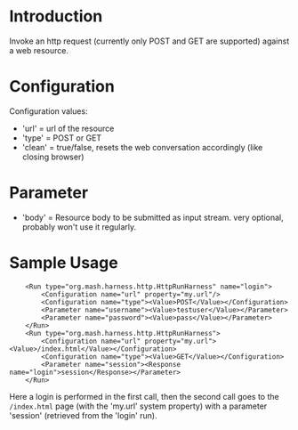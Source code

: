 # Introduction #

Invoke an http request (currently only POST and GET are supported) against a web resource.

# Configuration #
Configuration values:
  * 'url' = url of the resource
  * 'type' = POST or GET
  * 'clean' = true/false, resets the web conversation accordingly (like closing browser)

# Parameter #
  * 'body' = Resource body to be submitted as input stream.  very optional, probably won't use it regularly.

# Sample Usage #
```
    <Run type="org.mash.harness.http.HttpRunHarness" name="login">
        <Configuration name="url" property="my.url"/>
        <Configuration name="type"><Value>POST</Value></Configuration>
        <Parameter name="username"><Value>testuser</Value></Parameter>
        <Parameter name="password"><Value>pass</Value></Parameter>
    </Run>
    <Run type="org.mash.harness.http.HttpRunHarness">
        <Configuration name="url" property="my.url"><Value>/index.html</Value></Configuration>
        <Configuration name="type"><Value>GET</Value></Configuration>
        <Parameter name="session"><Response name="login">session</Response></Parameter>
    </Run>
```

Here a login is performed in the first call, then the second call goes to the `/index.html` page (with the 'my.url' system property) with a parameter 'session' (retrieved from the 'login' run).